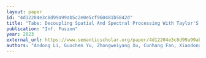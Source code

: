 ```yaml
---
layout: paper
id: "4d12204e3c8d99a99ab5c2e0e5cf960481b5842d"
title: "Tabe: Decoupling Spatial And Spectral Processing With Taylor'S Unfolding Method In The Beamspace Domain For Multi-Channel Speech Enhancement"
publication: "Inf. Fusion"
year: 2023
external_url: https://www.semanticscholar.org/paper/4d12204e3c8d99a99ab5c2e0e5cf960481b5842d
authors: "Andong Li, Guochen Yu, Zhongweiyang Xu, Cunhang Fan, Xiaodong Li, C. Zheng"
---
```

